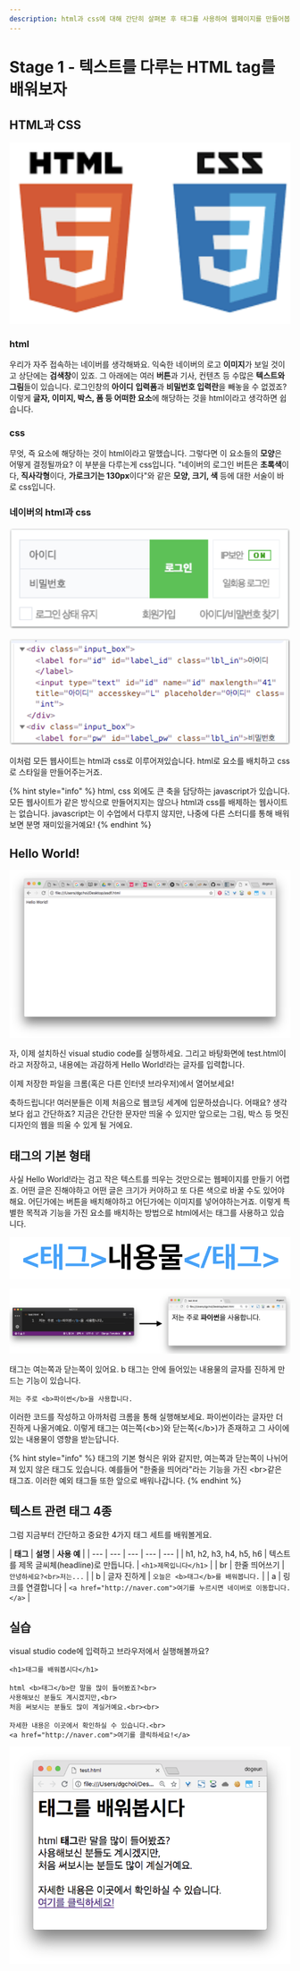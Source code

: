 ```yaml
---
description: html과 css에 대해 간단히 살펴본 후 태그를 사용하여 웹페이지를 만들어봅시다.
---
```


# Stage 1 - 텍스트를 다루는 HTML tag를 배워보자

## HTML과 CSS

![1991&#xB144; &#xACBD; &#xB9CC;&#xB4E4;&#xC5B4;&#xC9C4; &#xD6C4; &#xACC4;&#xC18D;&#xD558;&#xC5EC; &#xBC1C;&#xC804;&#xB418;&#xC5B4;&#xC628; &#xADDC;&#xCE59;&#xC774;&#xC790; &#xAE30;&#xC220;](../.gitbook/assets/image%20%286%29.png)

### html

우리가 자주 접속하는 네이버를 생각해봐요. 익숙한 네이버의 로고 **이미지**가 보일 것이고 상단에는 **검색창**이 있죠. 그 아래에는 여러 **버튼**과 기사, 컨텐츠 등 수많은 **텍스트와 그림**들이 있습니다. 로그인창의 **아이디** **입력폼**과 **비밀번호 입력란**을 빼놓을 수 없겠죠? 이렇게 **글자, 이미지, 박스, 폼 등 어떠한 요소**에 해당하는 것을 html이라고 생각하면 쉽습니다.

### css

무엇, 즉 요소에 해당하는 것이 html이라고 말했습니다. 그렇다면 이 요소들의 **모양**은 어떻게 결정될까요? 이 부분을 다루는게 css입니다. "네이버의 로그인 버튼은 **초록색**이다, **직사각형**이다, **가로크기는 130px**이다"와 같은 **모양, 크기, 색** 등에 대한 서술이 바로 css입니다.

### 네이버의 html과 css

![&#xB124;&#xC774;&#xBC84;&#xC758; &#xB85C;&#xADF8;&#xC778;&#xCC3D;](../.gitbook/assets/image%20%287%29.png)

![&#xB124;&#xC774;&#xBC84;&#xC758; &#xD398;&#xC774;&#xC9C0; &#xC18C;&#xC2A4;&#xCF54;&#xB4DC;](../.gitbook/assets/image%20%2813%29.png)

이처럼 모든 웹사이트는 html과 css로 이루어져있습니다. html로 요소를 배치하고 css로 스타일을 만들어주는거죠.

{% hint style="info" %}
html, css 외에도 큰 축을 담당하는 javascript가 있습니다. 모든 웹사이트가 같은 방식으로 만들어지지는 않으나 html과 css를 배제하는 웹사이트는 없습니다. javascript는 이 수업에서 다루지 않지만, 나중에 다른 스터디를 통해 배워보면 분명 재미있을거예요!
{% endhint %}

## Hello World!

![&#xC6F9;&#xC5D0; Hello World! &#xB744;&#xC6CC;&#xBCF4;&#xC790;!](../.gitbook/assets/image%20%2814%29.png)

자, 이제 설치하신 visual studio code를 실행하세요. 그리고 바탕화면에 test.html이라고 저장하고, 내용에는 과감하게 Hello World!라는 글자를 입력합니다.

이제 저장한 파일을 크롬\(혹은 다른 인터넷 브라우저\)에서 열어보세요!

축하드립니다! 여러분들은 이제 처음으로 웹코딩 세계에 입문하셨습니다. 어때요? 생각보다 쉽고 간단하죠? 지금은 간단한 문자만 띄울 수 있지만 앞으로는 그림, 박스 등 멋진 디자인의 웹을 띄울 수 있게 될 거에요.

## 태그의 기본 형태

사실 Hello World!라는 검고 작은 텍스트를 띄우는 것만으로는 웹페이지를 만들기 어렵죠. 어떤 글은 진해야하고 어떤 글은 크기가 커야하고 또 다른 색으로 바꿀 수도 있어야 해요. 어딘가에는 버튼을 배치해야하고 어딘가에는 이미지를 넣어야하는거죠. 이렇게 특별한 목적과 기능을 가진 요소를 배치하는 방법으로 html에서는 태그를 사용하고 있습니다.

![&#xD0DC;&#xADF8;&#xC758; &#xAE30;&#xBCF8;&#xC801;&#xC778; &#xC0AC;&#xC6A9;&#xBC95;](../.gitbook/assets/image%20%2817%29.png)

![&#xC608;&#xC81C;](../.gitbook/assets/image%20%285%29.png)

태그는 여는쪽과 닫는쪽이 있어요. b 태그는 안에 들어있는 내용물의 글자를 진하게 만드는 기능이 있습니다.

```markup
저는 주로 <b>파이썬</b>을 사용합니다.
```

이러한 코드를 작성하고 아까처럼 크롬을 통해 실행해보세요. 파이썬이라는 글자만 더 진하게 나올거예요. 이렇게 태그는 여는쪽\(&lt;b&gt;\)와 닫는쪽\(&lt;/b&gt;\)가 존재하고 그 사이에 있는 내용물이 영향을 받는답니다.

{% hint style="info" %}
태그의 기본 형식은 위와 같지만, 여는쪽과 닫는쪽이 나뉘어져 있지 않은 태그도 있습니다. 예를들어 "한줄을 띄어라"라는 기능을 가진 &lt;br&gt;같은 태그죠. 이러한 예외 태그들 또한 앞으로 배워나갑니다.
{% endhint %}

## 텍스트 관련 태그 4종

그럼 지금부터 간단하고 중요한 4가지 태그 세트를 배워볼게요.

| **태그** | **설명** | **사용 예** |
| --- | --- | --- | --- | --- |
| h1, h2, h3, h4, h5, h6 | 텍스트를 제목 글씨체\(headline\)로 만듭니다. | `<h1>제목입니다</h1>` |
| br | 한줄 띄어쓰기 | `안녕하세요?<br>저는...` |
| b | 글자 진하게 | `오늘은 <b>태그</b>를 배워봅니다.` |
| a | 링크를 연결합니다 | `<a href="http://naver.com">여기를 누르시면 네이버로 이동합니다.</a>` |

## 실습

visual studio code에 입력하고 브라우저에서 실행해볼까요?

```markup
<h1>태그를 배워봅시다</h1>

html <b>태그</b>란 말을 많이 들어봤죠?<br>
사용해보신 분들도 계시겠지만,<br>
처음 써보시는 분들도 많이 계실거예요.<br><br>

자세한 내용은 이곳에서 확인하실 수 있습니다.<br>
<a href="http://naver.com">여기를 클릭하세요!</a>
```

![&#xACB0;&#xACFC;&#xBB3C;](../.gitbook/assets/image%20%2821%29.png)

